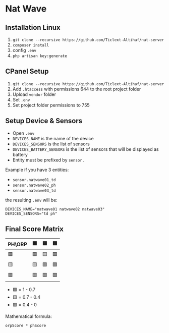 # Nat Wave

## Installation Linux

1. `git clone --recursive https://github.com/Ticlext-Altihaf/nat-server`
2. `composer install`
3. config `.env`
4. `php artisan key:generate`

## CPanel Setup

1. `git clone --recursive https://github.com/Ticlext-Altihaf/nat-server`
2. Add `.htaccess` with permissions 644 to the root project folder
3. Upload `vendor` folder
4. Set `.env`
5. Set project folder permissions to 755

## Setup Device & Sensors

- Open `.env`
- `DEVICES_NAME` is the name of the device
- `DEVICES_SENSORS` is the list of sensors
- `DEVICES_BATTERY_SENSORS` is the list of sensors that will be displayed as battery
- Entity must be prefixed by `sensor.`

Example if you have 3 entities:

- `sensor.natwave01_td`
- `sensor.natwave02_ph`
- `sensor.natwave03_td`

the resulting `.env` will be:

```env
DEVICES_NAME="natwave01 natwave02 natwave03"
DEVICES_SENSORS="td ph"
```

## Final Score Matrix

| PH\ORP | 🟩 | 🟨 | 🟥 |
|--------|----|----|----|
| 🟩     | 🟩 | 🟨 | 🟥 |
| 🟨     | 🟨 | 🟥 | 🟥 |
| 🟥     | 🟥 | 🟥 | 🟥 |

- 🟩 = 1 - 0.7
- 🟨 = 0.7 - 0.4
- 🟥 = 0.4 - 0

Mathematical formula:

```
orpScore * phScore
```


